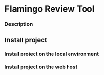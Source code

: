 # Flamingo Review Tool

### Description

## Install project
### Install project on the local environment

### Install project on the web host
